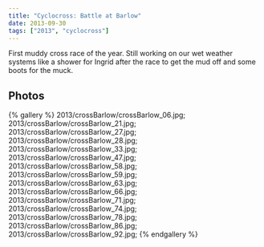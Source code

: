 ```yaml
---
title: "Cyclocross: Battle at Barlow"
date: 2013-09-30 
tags: ["2013", "cyclocross"]
---
```


First muddy cross race of the year.  Still working on our wet weather systems like a shower for Ingrid after the race to get the mud off and some boots for the muck. 

<h2>Photos</h2>
{% gallery %}
2013/crossBarlow/crossBarlow_06.jpg;
2013/crossBarlow/crossBarlow_21.jpg;
2013/crossBarlow/crossBarlow_27.jpg;
2013/crossBarlow/crossBarlow_28.jpg;
2013/crossBarlow/crossBarlow_33.jpg;
2013/crossBarlow/crossBarlow_47.jpg;
2013/crossBarlow/crossBarlow_58.jpg;
2013/crossBarlow/crossBarlow_59.jpg;
2013/crossBarlow/crossBarlow_63.jpg;
2013/crossBarlow/crossBarlow_66.jpg;
2013/crossBarlow/crossBarlow_71.jpg;
2013/crossBarlow/crossBarlow_74.jpg;
2013/crossBarlow/crossBarlow_78.jpg;
2013/crossBarlow/crossBarlow_86.jpg;
2013/crossBarlow/crossBarlow_92.jpg;
{% endgallery %}
